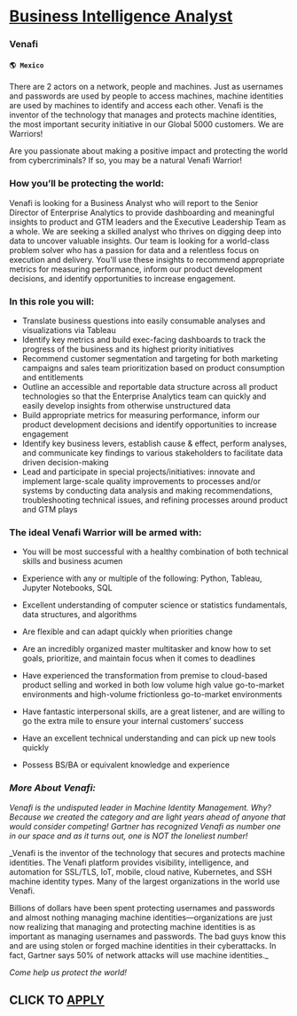 # [Business Intelligence Analyst](https://www.remotewlb.com/apply/business-intelligence-analyst-59611)  
### Venafi  
#### `🌎 Mexico`  

There are 2 actors on a network, people and machines. Just as usernames and passwords are used by people to access machines, machine identities are used by machines to identify and access each other. Venafi is the inventor of the technology that manages and protects machine identities, the most important security initiative in our Global 5000 customers. We are Warriors!  
  
Are you passionate about making a positive impact and protecting the world from cybercriminals? If so, you may be a natural Venafi Warrior!

### How you’ll be protecting the world:

Venafi is looking for a Business Analyst who will report to the Senior Director of Enterprise Analytics to provide dashboarding and meaningful insights to product and GTM leaders and the Executive Leadership Team as a whole. We are seeking a skilled analyst who thrives on digging deep into data to uncover valuable insights. Our team is looking for a world-class problem solver who has a passion for data and a relentless focus on execution and delivery. You'll use these insights to recommend appropriate metrics for measuring performance, inform our product development decisions, and identify opportunities to increase engagement.

### In this role you will:

  * Translate business questions into easily consumable analyses and visualizations via Tableau
  * Identify key metrics and build exec-facing dashboards to track the progress of the business and its highest priority initiatives
  * Recommend customer segmentation and targeting for both marketing campaigns and sales team prioritization based on product consumption and entitlements
  * Outline an accessible and reportable data structure across all product technologies so that the Enterprise Analytics team can quickly and easily develop insights from otherwise unstructured data
  * Build appropriate metrics for measuring performance, inform our product development decisions and identify opportunities to increase engagement
  * Identify key business levers, establish cause & effect, perform analyses, and communicate key findings to various stakeholders to facilitate data driven decision-making
  * Lead and participate in special projects/initiatives: innovate and implement large-scale quality improvements to processes and/or systems by conducting data analysis and making recommendations, troubleshooting technical issues, and refining processes around product and GTM plays 

### The ideal Venafi Warrior will be armed with:

  * You will be most successful with a healthy combination of both technical skills and business acumen
  * Experience with any or multiple of the following: Python, Tableau, Jupyter Notebooks, SQL
  * Excellent understanding of computer science or statistics fundamentals, data structures, and algorithms

  * Are flexible and can adapt quickly when priorities change
  * Are an incredibly organized master multitasker and know how to set goals, prioritize, and maintain focus when it comes to deadlines
  * Have experienced the transformation from premise to cloud-based product selling and worked in both low volume high value go-to-market environments and high-volume frictionless go-to-market environments
  * Have fantastic interpersonal skills, are a great listener, and are willing to go the extra mile to ensure your internal customers’ success
  * Have an excellent technical understanding and can pick up new tools quickly

  * Possess BS/BA or equivalent knowledge and experience 

### _More About Venafi:_

 _Venafi is the undisputed leader in Machine Identity Management. Why? Because we created the category and are light years ahead of anyone that would consider competing! Gartner has recognized Venafi as number one in our space and as it turns out, one is NOT the loneliest number!_

 _Venafi is the inventor of the technology that secures and protects machine identities. The Venafi platform provides visibility, intelligence, and automation for SSL/TLS, IoT, mobile, cloud native, Kubernetes, and SSH machine identity types. Many of the largest organizations in the world use Venafi.  
  
Billions of dollars have been spent protecting usernames and passwords and almost nothing managing machine identities—organizations are just now realizing that managing and protecting machine identities is as important as managing usernames and passwords. The bad guys know this and are using stolen or forged machine identities in their cyberattacks. In fact, Gartner says 50% of network attacks will use machine identities._

 _Come help us protect the world!_

  
## CLICK TO [APPLY](https://www.remotewlb.com/apply/business-intelligence-analyst-59611)

